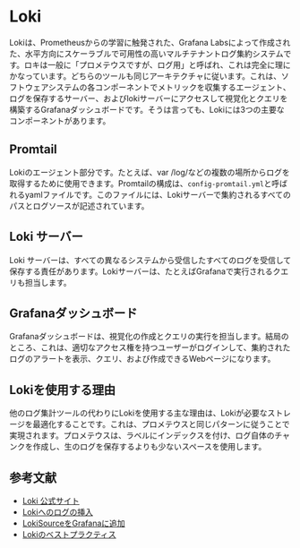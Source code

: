 # Loki

Lokiは、Prometheusからの学習に触発された、Grafana Labsによって作成された、水平方向にスケーラブルで可用性の高いマルチテナントログ集約システムです。ロキは一般に「プロメテウスですが、ログ用」と呼ばれ、これは完全に理にかなっています。どちらのツールも同じアーキテクチャに従います。これは、ソフトウェアシステムの各コンポーネントでメトリックを収集するエージェント、ログを保存するサーバー、およびlokiサーバーにアクセスして視覚化とクエリを構築するGrafanaダッシュボードです。そうは言っても、Lokiには3つの主要なコンポーネントがあります。

## Promtail

Lokiのエージェント部分です。たとえば、var /log/などの複数の場所からログを取得するために使用できます。Promtailの構成は、```config-promtail.yml```と呼ばれるyamlファイルです。このファイルには、Lokiサーバーで集約されるすべてのパスとログソースが記述されています。

## Loki サーバー

Loki サーバーは、すべての異なるシステムから受信したすべてのログを受信して​​保存する責任があります。Lokiサーバーは、たとえばGrafanaで実行されるクエリも担当します。

## Grafanaダッシュボード

Grafanaダッシュボードは、視覚化の作成とクエリの実行を担当します。結局のところ、これは、適切なアクセス権を持つユーザーがログインして、集約されたログのアラートを表示、クエリ、および作成できるWebページになります。

## Lokiを使用する理由

他のログ集計ツールの代わりにLokiを使用する主な理由は、Lokiが必要なストレージを最適化することです。これは、プロメテウスと同じパターンに従うことで実現されます。プロメテウスは、ラベルにインデックスを付け、ログ自体のチャンクを作成し、生のログを保存するよりも少ないスペースを使用します。

## 参考文献

- [Loki 公式サイト](https://grafana.com/oss/loki/)
- [Lokiへのログの挿入](https://grafana.com/docs/loki/latest/getting-started/get-logs-into-loki/)
- [LokiSourceをGrafanaに追加](https://grafana.com/docs/grafana/latest/datasources/loki/#adding-the-data-source)
- [Lokiのベストプラクティス](https://grafana.com/docs/loki/latest/best-practices/)
